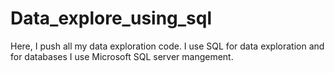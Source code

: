 # Data_explore_using_sql
Here, I push all my data exploration code. 
I use SQL for data exploration and for databases I use Microsoft SQL server mangement.
